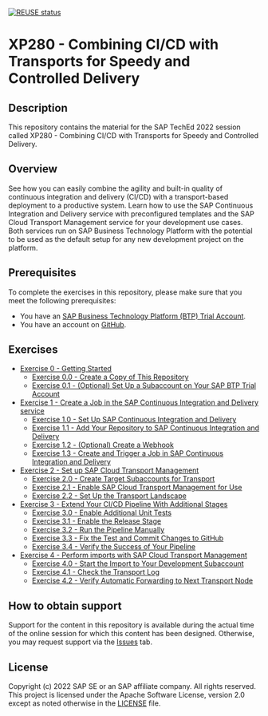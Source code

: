 [![REUSE status](https://api.reuse.software/badge/github.com/SAP-samples/teched2022-XP280)](https://api.reuse.software/info/github.com/SAP-samples/teched2022-XP280)

# XP280 - Combining CI/CD with Transports for Speedy and Controlled Delivery

## Description 

This repository contains the material for the SAP TechEd 2022 session called XP280 - Combining CI/CD
with Transports for Speedy and Controlled Delivery.

## Overview

See how you can easily combine the agility and built-in quality of continuous integration and
delivery (CI/CD) with a transport-based deployment to a productive system. Learn how to use the SAP
Continuous Integration and Delivery service with preconfigured templates and the SAP Cloud Transport
Management service for your development use cases. Both services run on SAP Business Technology
Platform with the potential to be used as the default setup for any new development project on the
platform.

## Prerequisites

To complete the exercises in this repository, please make sure that you meet the following prerequisites:

* You have an [SAP Business Technology Platform (BTP) Trial Account](https://developers.sap.com/tutorials/hcp-create-trial-account.html).
* You have an account on [GitHub](https://github.com/signup).

## Exercises

- [Exercise 0 - Getting Started](exercises/ex0#exercise-0---getting-started)
    - [Exercise 0.0 - Create a Copy of This Repository](exercises/ex0#exercise-00---create-a-copy-of-this-repository)
    - [Exercise 0.1 - (Optional) Set Up a Subaccount on Your SAP BTP Trial Account](exercises/ex0#exercise-01---optional-set-up-a-subaccount-on-your-sap-btp-trial-account)
- [Exercise 1 - Create a Job in the SAP Continuous Integration and Delivery service](exercises/ex1#exercise-1---create-a-job-in-the-sap-continuous-integration-and-delivery-service)
    - [Exercise 1.0 - Set Up SAP Continuous Integration and Delivery](exercises/ex1#exercise-10---set-up-sap-continuous-integration-and-delivery)
    - [Exercise 1.1 - Add Your Repository to SAP Continuous Integration and Delivery](exercises/ex1#exercise-11-add-your-repository-to-sap-continuous-integration-and-delivery)
    - [Exercise 1.2 - (Optional) Create a Webhook](exercises/ex1#exercise-12-optional-create-a-webhook)
    - [Exercise 1.3 - Create and Trigger a Job in SAP Continuous Integration and Delivery](exercises/ex1#exercise-13-create-and-trigger-a-job-in-sap-continuous-integration-and-delivery)
- [Exercise 2 - Set up SAP Cloud Transport Management](exercises/ex2#exercise-2---set-up-sap-cloud-transport-management)
    - [Exercise 2.0 - Create Target Subaccounts for Transport](exercises/ex2#exercise-20---create-target-subaccounts-for-transport)
    - [Exercise 2.1 - Enable SAP Cloud Transport Management for Use](exercises/ex2#exercise-21---enable-sap-cloud-transport-management-for-use)
    - [Exercise 2.2 - Set Up the Transport Landscape](exercises/ex2#exercise-22---set-up-the-transport-landscape)
- [Exercise 3 - Extend Your CI/CD Pipeline With Additional Stages](exercises/ex3#exercise-3---extend-your-cicd-pipeline-with-additional-stages)
    - [Exercise 3.0 - Enable Additional Unit Tests](exercises/ex3#exercise-30---enable-additional-unit-tests)
    - [Exercise 3.1 - Enable the Release Stage](exercises/ex3#exercise-31---enable-the-release-stage)
    - [Exercise 3.2 - Run the Pipeline Manually](exercises/ex3#exercise-32---run-the-pipeline-manually)
    - [Exercise 3.3 - Fix the Test and Commit Changes to GitHub](exercises/ex3#exercise-33---fix-the-test-and-commit-changes-to-github)
    - [Exercise 3.4 - Verify the Success of Your Pipeline](exercises/ex3#exercise-34---verify-the-success-of-your-pipeline)
- [Exercise 4 - Perform imports with SAP Cloud Transport Management](exercises/ex4#exercise-4---perform-imports-with-sap-cloud-transport-management)
    - [Exercise 4.0 - Start the Import to Your Development Subaccount](exercises/ex4#exercise-40---start-import-into-development-subaccount)
    - [Exercise 4.1 - Check the Transport Log](exercises/ex4#exercise-41---check-the-transport-log)
    - [Exercise 4.2 - Verify Automatic Forwarding to Next Transport Node](exercises/ex4#exercise-42---verify-automatic-forwarding-to-next-transport-node)

## How to obtain support

Support for the content in this repository is available during the actual time of the online session for which this content has been designed. Otherwise, you may request support via the [Issues](../../issues) tab.

## License
Copyright (c) 2022 SAP SE or an SAP affiliate company. All rights reserved. This project is licensed under the Apache Software License, version 2.0 except as noted otherwise in the [LICENSE](LICENSES/Apache-2.0.txt) file.
